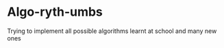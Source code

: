 Algo-ryth-umbs
==============

Trying to implement all possible algorithms learnt at school and many new ones